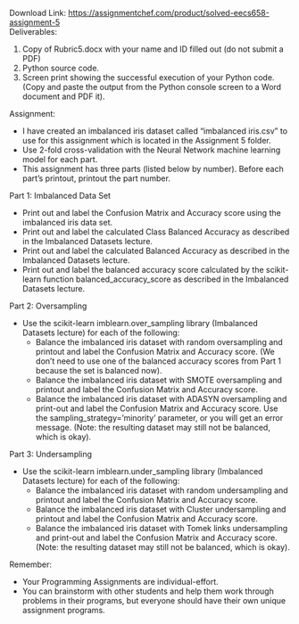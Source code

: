 Download Link: https://assignmentchef.com/product/solved-eecs658-assignment-5
<br>
Deliverables:

<ol>

 <li>Copy of Rubric5.docx with your name and ID filled out (do not submit a PDF)</li>

 <li>Python source code.</li>

 <li>Screen print showing the successful execution of your Python code. (Copy and paste the output from the Python console screen to a Word document and PDF it).</li>

</ol>




Assignment:

<ul>

 <li>I have created an imbalanced iris dataset called “imbalanced iris.csv” to use for this assignment which is located in the Assignment 5 folder.</li>

 <li>Use 2-fold cross-validation with the Neural Network machine learning model for each part.</li>

 <li>This assignment has three parts (listed below by number). Before each part’s printout, printout the part number.</li>

</ul>

Part 1: Imbalanced Data Set

<ul>

 <li>Print out and label the Confusion Matrix and Accuracy score using the imbalanced iris data set.</li>

 <li>Print out and label the calculated Class Balanced Accuracy as described in the Imbalanced Datasets lecture.</li>

 <li>Print out and label the calculated Balanced Accuracy as described in the Imbalanced Datasets lecture.</li>

 <li>Print out and label the balanced accuracy score calculated by the scikit-learn function balanced_accuracy_score as described in the Imbalanced Datasets lecture.</li>

</ul>

Part 2: Oversampling

<ul>

 <li>Use the scikit-learn imblearn.over_sampling library (Imbalanced Datasets lecture) for each of the following:

  <ul>

   <li>Balance the imbalanced iris dataset with random oversampling and printout and label the Confusion Matrix and Accuracy score. (We don’t need to use one of the balanced accuracy scores from Part 1 because the set is balanced now).</li>

   <li>Balance the imbalanced iris dataset with SMOTE oversampling and printout and label the Confusion Matrix and Accuracy score.</li>

   <li>Balance the imbalanced iris dataset with ADASYN oversampling and print-out and label the Confusion Matrix and Accuracy score. Use the sampling_strategy=’minority’ parameter, or you will get an error message. (Note: the resulting dataset may still not be balanced, which is okay).</li>

  </ul></li>

</ul>

Part 3: Undersampling

<ul>

 <li>Use the scikit-learn imblearn.under_sampling library (Imbalanced Datasets lecture) for each of the following:

  <ul>

   <li>Balance the imbalanced iris dataset with random undersampling and printout and label the Confusion Matrix and Accuracy score.</li>

   <li>Balance the imbalanced iris dataset with Cluster undersampling and printout and label the Confusion Matrix and Accuracy score.</li>

   <li>Balance the imbalanced iris dataset with Tomek links undersampling and print-out and label the Confusion Matrix and Accuracy score. (Note: the resulting dataset may still not be balanced, which is okay).</li>

  </ul></li>

</ul>




Remember:

<ul>

 <li>Your Programming Assignments are individual-effort.</li>

 <li>You can brainstorm with other students and help them work through problems in their programs, but everyone should have their own unique assignment programs.</li>

</ul>